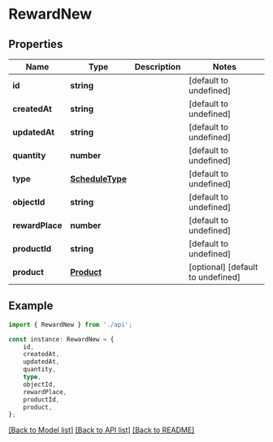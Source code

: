 # RewardNew


## Properties

Name | Type | Description | Notes
------------ | ------------- | ------------- | -------------
**id** | **string** |  | [default to undefined]
**createdAt** | **string** |  | [default to undefined]
**updatedAt** | **string** |  | [default to undefined]
**quantity** | **number** |  | [default to undefined]
**type** | [**ScheduleType**](ScheduleType.md) |  | [default to undefined]
**objectId** | **string** |  | [default to undefined]
**rewardPlace** | **number** |  | [default to undefined]
**productId** | **string** |  | [default to undefined]
**product** | [**Product**](Product.md) |  | [optional] [default to undefined]

## Example

```typescript
import { RewardNew } from './api';

const instance: RewardNew = {
    id,
    createdAt,
    updatedAt,
    quantity,
    type,
    objectId,
    rewardPlace,
    productId,
    product,
};
```

[[Back to Model list]](../README.md#documentation-for-models) [[Back to API list]](../README.md#documentation-for-api-endpoints) [[Back to README]](../README.md)

